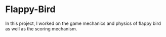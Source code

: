 # Flappy-Bird

In this project, I worked on the game mechanics and physics of flappy bird as well as the scoring mechanism.
